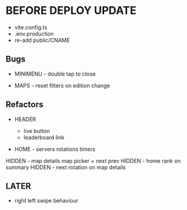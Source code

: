 # BEFORE DEPLOY UPDATE

- vite.config.ts
- .env.production
- re-add public/CNAME

## Bugs

- MINIMENU - double tap to close

- MAPS - reset filters on edition change

## Refactors

- HEADER
  - live button
  - leaderboard link

- HOME - servers rotations timers

HIDDEN - map details map picker + next prev
HIDDEN - home rank on summary
HIDDEN - next rotation on map details

## LATER

- right left swipe behaviour
